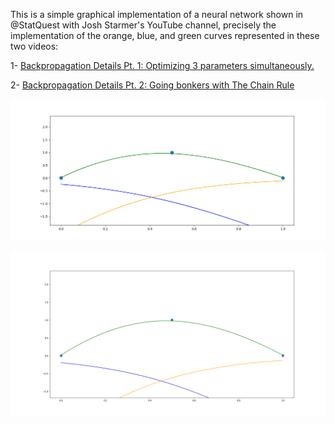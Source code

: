 This is a simple graphical implementation of a neural network shown in @StatQuest with Josh Starmer's YouTube channel, precisely the implementation of the orange, blue, and green curves represented in these two videos:

1- [Backpropagation Details Pt. 1: Optimizing 3 parameters simultaneously.](https://www.youtube.com/watch?v=iyn2zdALii8&list=PLblh5JKOoLUIxGDQs4LFFD--41Vzf-ME1&index=7)

2- [Backpropagation Details Pt. 2: Going bonkers with The Chain Rule](https://www.youtube.com/watch?v=iyn2zdALii8&list=PLblh5JKOoLUIxGDQs4LFFD--41Vzf-ME1&index=7) 


![Pt_1.png](https://github.com/padriba/Neural-Networks-Deep-Learning/blob/main/Pt_1.png)

![Pt_2.png](https://github.com/padriba/Neural-Networks-Deep-Learning/blob/main/Pt_2.png)
